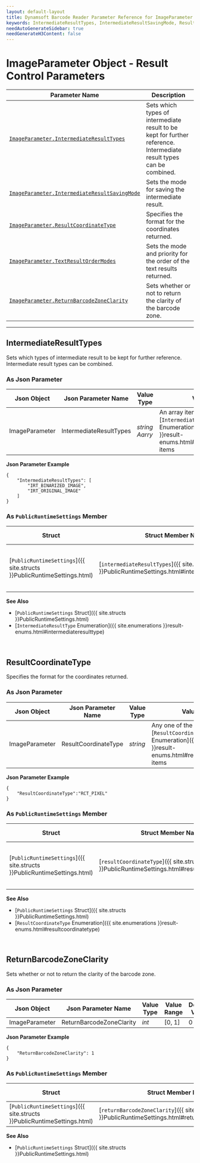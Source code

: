 ```yaml
---
layout: default-layout
title: Dynamsoft Barcode Reader Parameter Reference for ImageParameter Object - Result Control Parameters 
keywords: IntermediateResultTypes, IntermediateResultSavingMode, ResultCoordinateType, TextResultOrderModes, ReturnBarcodeZoneClarity, ImageParameter, result control parameters, parameter reference, parameter 
needAutoGenerateSidebar: true
needGenerateH3Content: false
---
```


# ImageParameter Object - Result Control Parameters 

 | Parameter Name | Description |
 | -------------- | ----------- | 
 | [`ImageParameter.IntermediateResultTypes`](#intermediateresulttypes) | Sets which types of intermediate result to be kept for further reference. Intermediate result types can be combined. | 
 | [`ImageParameter.IntermediateResultSavingMode`](IntermediateResultSavingMode.md#intermediateresultsavingmode) | Sets the mode for saving the intermediate result. | 
 | [`ImageParameter.ResultCoordinateType`](#resultcoordinatetype) | Specifies the format for the coordinates returned. | 
 | [`ImageParameter.TextResultOrderModes`](TextResultOrderModes.md#textresultordermodes) | Sets the mode and priority for the order of the text results returned. | 
 | [`ImageParameter.ReturnBarcodeZoneClarity`](#returnbarcodezoneclarity) | Sets whether or not to return the clarity of the barcode zone. |  
 
---

## IntermediateResultTypes
Sets which types of intermediate result to be kept for further reference. Intermediate result types can be combined.  

### As Json Parameter

| Json Object |	Json Parameter Name | Value Type | Value Range | Default Value |
| ----------- | ------------------- | ---------- | ----------- | ------------- |
| ImageParameter | IntermediateResultTypes | *string Aarry* | An array item can be any one of the [`IntermediateResultTypes` Enumeration]({{ site.enumerations }}result-enums.html#intermediateresulttype) items | `null` |

**Json Parameter Example**   
```
{
    "IntermediateResultTypes": [
        "IRT_BINARIZED_IMAGE",
        "IRT_ORIGINAL_IMAGE"
    ]
}
```

### As `PublicRuntimeSettings` Member

| Struct |	Struct Member Name | Value Type | Value Range | Default Value |
| ------ | ------------------ | ---------- | ----------- | ------------- |
| [`PublicRuntimeSettings`]({{ site.structs }}PublicRuntimeSettings.html) | [`intermediateResultTypes`]({{ site.structs }}PublicRuntimeSettings.html#intermediateresulttypes) | *int* | A combined value of [`IntermediateResultType` Enumeration]({{ site.enumerations }}result-enums.html#intermediateresulttype) items. | `IRT_NO_RESULT` (0) |

**See Also**   
- [`PublicRuntimeSettings` Struct]({{ site.structs }}PublicRuntimeSettings.html)
- [`IntermediateResultType` Enumeration]({{ site.enumerations }}result-enums.html#intermediateresulttype)



&nbsp;




## ResultCoordinateType
Specifies the format for the coordinates returned.

### As Json Parameter

| Json Object |	Json Parameter Name | Value Type | Value Range | Default Value |
| ----------- | ------------------- | ---------- | ----------- | ------------- |
| ImageParameter | ResultCoordinateType | *string* | Any one of the [`ResultCoordinateType` Enumeration]({{ site.enumerations }}result-enums.html#resultcoordinatetype) items | "RCT_PIXEL" |

**Json Parameter Example**   
```
{
    "ResultCoordinateType":"RCT_PIXEL"
}
```

### As `PublicRuntimeSettings` Member

| Struct |	Struct Member Name | Value Type | Value Range | Default Value |
| ------ | ------------------ | ---------- | ----------- | ------------- |
| [`PublicRuntimeSettings`]({{ site.structs }}PublicRuntimeSettings.html) | [`resultCoordinateType`]({{ site.structs }}PublicRuntimeSettings.html#resultcoordinatetype) | [`ResultCoordinateType`]({{ site.enumerations }}result-enums.html#resultcoordinatetype) | Any one of the [`ResultCoordinateType` Enumeration]({{ site.enumerations }}result-enums.html#resultcoordinatetype) items.| `IRSM_MEMORY`|

**See Also**   
- [`PublicRuntimeSettings` Struct]({{ site.structs }}PublicRuntimeSettings.html)
- [`ResultCoordinateType` Enumeration]({{ site.enumerations }}result-enums.html#resultcoordinatetype)



&nbsp;



## ReturnBarcodeZoneClarity
Sets whether or not to return the clarity of the barcode zone.

### As Json Parameter

| Json Object |	Json Parameter Name | Value Type | Value Range | Default Value |
| ----------- | ------------------- | ---------- | ----------- | ------------- |
| ImageParameter | ReturnBarcodeZoneClarity | *int* | [0, 1] | 0 |

**Json Parameter Example**   
```
{
    "ReturnBarcodeZoneClarity": 1
}
```

### As `PublicRuntimeSettings` Member

| Struct |	Struct Member Name | Value Type | Value Range | Default Value |
| ------ | ------------------ | ---------- | ----------- | ------------- |
| [`PublicRuntimeSettings`]({{ site.structs }}PublicRuntimeSettings.html) | [`returnBarcodeZoneClarity`]({{ site.structs }}PublicRuntimeSettings.html#returnbarcodezoneclarity) | *int* | [0, 1] | 0 |

**See Also**   
- [`PublicRuntimeSettings` Struct]({{ site.structs }}PublicRuntimeSettings.html)
